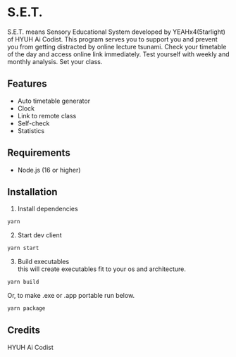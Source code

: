 # S.E.T.
S.E.T. means Sensory Educational System developed by YEAHx4(5tarlight) of HYUH Ai Codist. This program serves you to support you and prevent you from getting distracted by online lecture tsunami. Check your timetable of the day and access online link immediately. Test yourself with weekly and monthly analysis. Set your class.

## Features
- Auto timetable generator
- Clock
- Link to remote class
- Self-check
- Statistics

## Requirements
- Node.js (16 or higher)

## Installation
1. Install dependencies
```bash
yarn
```

2. Start dev client
```bash
yarn start
```

3. Build executables <br />
this will create executables fit to your os and architecture.
```bash
yarn build
```
Or, to make .exe or .app portable run below.
```bash
yarn package
```

## Credits
HYUH Ai Codist
